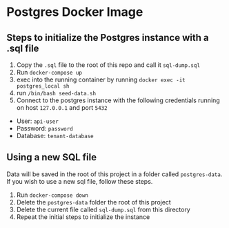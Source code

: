 # Postgres Docker Image

## Steps to initialize the Postgres instance with a .sql file
1. Copy the `.sql` file to the root of this repo and call it `sql-dump.sql`
2. Run `docker-compose up`
3. exec into the running container by running `docker exec -it postgres_local sh`
4. run `/bin/bash seed-data.sh`
5. Connect to the postgres instance with the following credentials running on host `127.0.0.1` and port `5432`
  - User: `api-user`
  - Password: `password`
  - Database: `tenant-database`

## Using a new SQL file
Data will be saved in the root of this project in a folder called `postgres-data`. If you wish to use a new sql file, follow these steps.
1. Run `docker-compose down`
2. Delete the `postgres-data` folder the root of this project
3. Delete the current file called `sql-dump.sql` from this directory
3. Repeat the initial steps to initialize the instance